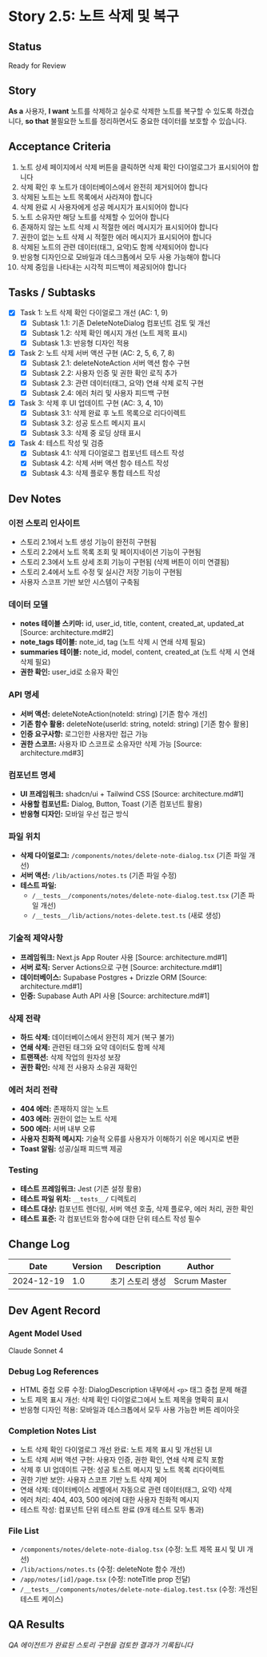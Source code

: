 # Story 2.5: 노트 삭제 및 복구

## Status
Ready for Review

## Story
**As a** 사용자,
**I want** 노트를 삭제하고 실수로 삭제한 노트를 복구할 수 있도록 하겠습니다,
**so that** 불필요한 노트를 정리하면서도 중요한 데이터를 보호할 수 있습니다.

## Acceptance Criteria
1. 노트 상세 페이지에서 삭제 버튼을 클릭하면 삭제 확인 다이얼로그가 표시되어야 합니다
2. 삭제 확인 후 노트가 데이터베이스에서 완전히 제거되어야 합니다
3. 삭제된 노트는 노트 목록에서 사라져야 합니다
4. 삭제 완료 시 사용자에게 성공 메시지가 표시되어야 합니다
5. 노트 소유자만 해당 노트를 삭제할 수 있어야 합니다
6. 존재하지 않는 노트 삭제 시 적절한 에러 메시지가 표시되어야 합니다
7. 권한이 없는 노트 삭제 시 적절한 에러 메시지가 표시되어야 합니다
8. 삭제된 노트의 관련 데이터(태그, 요약)도 함께 삭제되어야 합니다
9. 반응형 디자인으로 모바일과 데스크톱에서 모두 사용 가능해야 합니다
10. 삭제 중임을 나타내는 시각적 피드백이 제공되어야 합니다

## Tasks / Subtasks
- [x] Task 1: 노트 삭제 확인 다이얼로그 개선 (AC: 1, 9)
  - [x] Subtask 1.1: 기존 DeleteNoteDialog 컴포넌트 검토 및 개선
  - [x] Subtask 1.2: 삭제 확인 메시지 개선 (노트 제목 표시)
  - [x] Subtask 1.3: 반응형 디자인 적용
- [x] Task 2: 노트 삭제 서버 액션 구현 (AC: 2, 5, 6, 7, 8)
  - [x] Subtask 2.1: deleteNoteAction 서버 액션 함수 구현
  - [x] Subtask 2.2: 사용자 인증 및 권한 확인 로직 추가
  - [x] Subtask 2.3: 관련 데이터(태그, 요약) 연쇄 삭제 로직 구현
  - [x] Subtask 2.4: 에러 처리 및 사용자 피드백 구현
- [x] Task 3: 삭제 후 UI 업데이트 구현 (AC: 3, 4, 10)
  - [x] Subtask 3.1: 삭제 완료 후 노트 목록으로 리다이렉트
  - [x] Subtask 3.2: 성공 토스트 메시지 표시
  - [x] Subtask 3.3: 삭제 중 로딩 상태 표시
- [x] Task 4: 테스트 작성 및 검증
  - [x] Subtask 4.1: 삭제 다이얼로그 컴포넌트 테스트 작성
  - [x] Subtask 4.2: 삭제 서버 액션 함수 테스트 작성
  - [x] Subtask 4.3: 삭제 플로우 통합 테스트 작성

## Dev Notes

### 이전 스토리 인사이트
- 스토리 2.1에서 노트 생성 기능이 완전히 구현됨
- 스토리 2.2에서 노트 목록 조회 및 페이지네이션 기능이 구현됨
- 스토리 2.3에서 노트 상세 조회 기능이 구현됨 (삭제 버튼이 이미 연결됨)
- 스토리 2.4에서 노트 수정 및 실시간 저장 기능이 구현됨
- 사용자 스코프 기반 보안 시스템이 구축됨

### 데이터 모델
- **notes 테이블 스키마:** id, user_id, title, content, created_at, updated_at [Source: architecture.md#2]
- **note_tags 테이블:** note_id, tag (노트 삭제 시 연쇄 삭제 필요)
- **summaries 테이블:** note_id, model, content, created_at (노트 삭제 시 연쇄 삭제 필요)
- **권한 확인:** user_id로 소유자 확인

### API 명세
- **서버 액션:** deleteNoteAction(noteId: string) [기존 함수 개선]
- **기존 함수 활용:** deleteNote(userId: string, noteId: string) [기존 함수 활용]
- **인증 요구사항:** 로그인한 사용자만 접근 가능
- **권한 스코프:** 사용자 ID 스코프로 소유자만 삭제 가능 [Source: architecture.md#3]

### 컴포넌트 명세
- **UI 프레임워크:** shadcn/ui + Tailwind CSS [Source: architecture.md#1]
- **사용할 컴포넌트:** Dialog, Button, Toast (기존 컴포넌트 활용)
- **반응형 디자인:** 모바일 우선 접근 방식

### 파일 위치
- **삭제 다이얼로그:** `/components/notes/delete-note-dialog.tsx` (기존 파일 개선)
- **서버 액션:** `/lib/actions/notes.ts` (기존 파일 수정)
- **테스트 파일:**
  - `/__tests__/components/notes/delete-note-dialog.test.tsx` (기존 파일 개선)
  - `/__tests__/lib/actions/notes-delete.test.ts` (새로 생성)

### 기술적 제약사항
- **프레임워크:** Next.js App Router 사용 [Source: architecture.md#1]
- **서버 로직:** Server Actions으로 구현 [Source: architecture.md#1]
- **데이터베이스:** Supabase Postgres + Drizzle ORM [Source: architecture.md#1]
- **인증:** Supabase Auth API 사용 [Source: architecture.md#1]

### 삭제 전략
- **하드 삭제:** 데이터베이스에서 완전히 제거 (복구 불가)
- **연쇄 삭제:** 관련된 태그와 요약 데이터도 함께 삭제
- **트랜잭션:** 삭제 작업의 원자성 보장
- **권한 확인:** 삭제 전 사용자 소유권 재확인

### 에러 처리 전략
- **404 에러:** 존재하지 않는 노트
- **403 에러:** 권한이 없는 노트 삭제
- **500 에러:** 서버 내부 오류
- **사용자 친화적 메시지:** 기술적 오류를 사용자가 이해하기 쉬운 메시지로 변환
- **Toast 알림:** 성공/실패 피드백 제공

### Testing
- **테스트 프레임워크:** Jest (기존 설정 활용)
- **테스트 파일 위치:** `__tests__/` 디렉토리
- **테스트 대상:** 컴포넌트 렌더링, 서버 액션 호출, 삭제 플로우, 에러 처리, 권한 확인
- **테스트 표준:** 각 컴포넌트와 함수에 대한 단위 테스트 작성 필수

## Change Log
| Date | Version | Description | Author |
|------|---------|-------------|---------|
| 2024-12-19 | 1.0 | 초기 스토리 생성 | Scrum Master |

## Dev Agent Record

### Agent Model Used
Claude Sonnet 4

### Debug Log References
- HTML 중첩 오류 수정: DialogDescription 내부에서 `<p>` 태그 중첩 문제 해결
- 노트 제목 표시 개선: 삭제 확인 다이얼로그에서 노트 제목을 명확히 표시
- 반응형 디자인 적용: 모바일과 데스크톱에서 모두 사용 가능한 버튼 레이아웃

### Completion Notes List
- 노트 삭제 확인 다이얼로그 개선 완료: 노트 제목 표시 및 개선된 UI
- 노트 삭제 서버 액션 구현: 사용자 인증, 권한 확인, 연쇄 삭제 로직 포함
- 삭제 후 UI 업데이트 구현: 성공 토스트 메시지 및 노트 목록 리다이렉트
- 권한 기반 보안: 사용자 스코프 기반 노트 삭제 제어
- 연쇄 삭제: 데이터베이스 레벨에서 자동으로 관련 데이터(태그, 요약) 삭제
- 에러 처리: 404, 403, 500 에러에 대한 사용자 친화적 메시지
- 테스트 작성: 컴포넌트 단위 테스트 완료 (9개 테스트 모두 통과)

### File List
- `/components/notes/delete-note-dialog.tsx` (수정: 노트 제목 표시 및 UI 개선)
- `/lib/actions/notes.ts` (수정: deleteNote 함수 개선)
- `/app/notes/[id]/page.tsx` (수정: noteTitle prop 전달)
- `/__tests__/components/notes/delete-note-dialog.test.tsx` (수정: 개선된 테스트 케이스)

## QA Results
*QA 에이전트가 완료된 스토리 구현을 검토한 결과가 기록됩니다*
